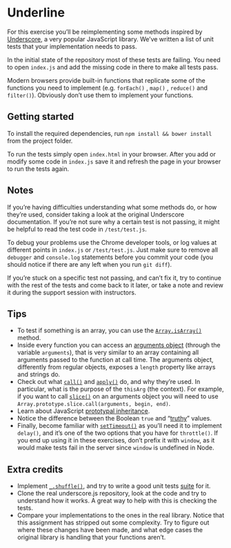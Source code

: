 # Underline

For this exercise you’ll be reimplementing some methods inspired by [Underscore](http://underscorejs.org/), a very popular JavaScript library. We’ve written a list of unit tests that your implementation needs to pass.

In the initial state of the repository most of these tests are failing. You need to open `index.js` and add the missing code in there to make all tests pass.

Modern browsers provide built-in functions that replicate some of the functions you need to implement (e.g. `forEach()` , `map()` , `reduce()` and `filter()`). Obviously don’t use them to implement your functions.

## Getting started

To install the required dependencies, run `npm install && bower install` from the project folder.

To run the tests simply open `index.html` in your browser. After you add or modify some code in `index.js` save it and refresh the page in your browser to run the tests again.

## Notes

If you’re having difficulties understanding what some methods do, or how they’re used, consider taking a look at the original Underscore documentation. If you’re not sure why a certain test is not passing, it might be helpful to read the test code in `/test/test.js`.

To debug your problems use the Chrome developer tools, or log values at different points in `index.js` or `/test/test.js`. Just make sure to remove all `debugger` and `console.log` statements before you commit your code (you should notice if there are any left when you run `git diff`).

If you’re stuck on a specific test not passing, and can’t fix it, try to continue with the rest of the tests and come back to it later, or take a note and review it during the support session with instructors.

## Tips

- To test if something is an array, you can use the [`Array.isArray()`](https://developer.mozilla.org/en/docs/Web/JavaScript/Reference/Global_Objects/Array/isArray) method.
- Inside every function you can access an [arguments object](https://developer.mozilla.org/en/docs/Web/JavaScript/Reference/Functions/arguments) (through the variable `arguments`), that is very similar to an array containing all arguments passed to the function at call time. The arguments object, differently from regular objects, exposes a `length` property like arrays and strings do.
- Check out what  [`call()`](https://developer.mozilla.org/en/docs/Web/JavaScript/Reference/Global_Objects/Function/call) and [`apply()`](https://developer.mozilla.org/en/docs/Web/JavaScript/Reference/Global_Objects/Function/apply) do, and why they’re used. In particular, what is the purpose of the `thisArg` (the context). For example, if you want to call [`slice()`](https://developer.mozilla.org/en-US/docs/Web/JavaScript/Reference/Global_Objects/Array/slice) on an arguments object you will need to use `Array.prototype.slice.call(arguments, begin, end)`.
- Learn about JavaScript [prototypal inheritance](https://developer.mozilla.org/en/docs/Web/JavaScript/Inheritance_and_the_prototype_chain).
- Notice the difference between the Boolean `true` and “[truthy](https://developer.mozilla.org/en/docs/Glossary/Truthy)” values. 
- Finally, become familiar with [`setTimeout()`](https://developer.mozilla.org/en/docs/Web/API/WindowTimers/setTimeout) as you’ll need it to implement `delay()`, and it’s one of the two options that you have for `throttle()`. If you end up using it in these exercises, don’t prefix it with `window`, as it would make tests fail in the server since `window` is undefined in Node. 

## Extra credits

- Implement [`_.shuffle()`](http://underscorejs.org/#shuffle), and try to write a good unit tests [suite](https://en.wikipedia.org/wiki/Test_suite) for it.
- Clone the real underscore.js repository, look at the code and try to understand how it works. A great way to help with this is checking the tests.
- Compare your implementations to the ones in the real library. Notice that this assignment has stripped out some complexity. Try to figure out where these changes have been made, and what edge cases the original library is handling that your functions aren’t.